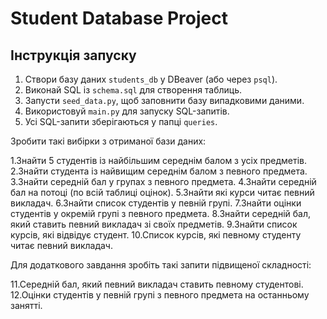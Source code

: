 # Student Database Project

## Інструкція запуску

1. Створи базу даних `students_db` у DBeaver (або через `psql`).
2. Виконай SQL із `schema.sql` для створення таблиць.
3. Запусти `seed_data.py`, щоб заповнити базу випадковими даними.
4. Використовуй `main.py` для запуску SQL-запитів.
5. Усі SQL-запити зберігаються у папці `queries`.

Зробити такі вибірки з отриманої бази даних:

1.Знайти 5 студентів із найбільшим середнім балом з усіх предметів.
2.Знайти студента із найвищим середнім балом з певного предмета.
3.Знайти середній бал у групах з певного предмета.
4.Знайти середній бал на потоці (по всій таблиці оцінок).
5.Знайти які курси читає певний викладач.
6.Знайти список студентів у певній групі.
7.Знайти оцінки студентів у окремій групі з певного предмета.
8.Знайти середній бал, який ставить певний викладач зі своїх предметів.
9.Знайти список курсів, які відвідує студент.
10.Список курсів, які певному студенту читає певний викладач.

Для додаткового завдання зробіть такі запити підвищеної складності:

11.Середній бал, який певний викладач ставить певному студентові.
12.Оцінки студентів у певній групі з певного предмета на останньому занятті.